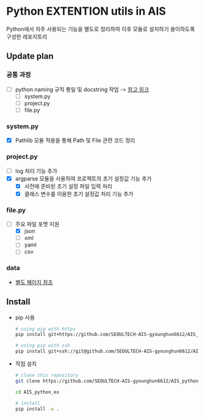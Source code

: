 # Python EXTENTION utils in AIS

Python에서 자주 사용되는 기능을 별도로 정리하여 이후 모듈로 설치하기 용이하도록 구성한 레포지토리

## Update plan

### 공통 과정

- [ ] python naming 규칙 통일 및 docstring 작업 -> [참고 링크](https://github.com/SEOULTECH-AIS-gyounghun6612/AIS_lab_manual/blob/Publish/python/doc_string.md)
  - [ ] system.py
  - [ ] project.py
  - [ ] file.py

### system.py

- [x] Pathlib 모듈 적용을 통해 Path 및 File 관련 코드 정리

### project.py

- [ ] log 처리 기능 추가
- [x] argparse 모듈을 사용하여 프로젝트의 초기 설정값 기능 추가
  - [x] 사전에 준비된 초기 설정 파일 입력 처리
  - [x] 클래스 변수를 이용한 초기 설정값 처리 기능 추가

### file.py

- [ ] 주요 파일 포멧 지원
  - [x] json
  - [ ] xml
  - [ ] yaml
  - [ ] csv

### data

- [별도 페이지 참조](./python_ex/data/README.md)

## Install

- pip 사용

  ```bash
  # using pip with https
  pip install git+https://github.com/SEOULTECH-AIS-gyounghun6612/AIS_python_ex.git@ver_alpha
  
  # using pip with ssh
  pip install git+ssh://git@github.com/SEOULTECH-AIS-gyounghun6612/AIS_python_ex.git@ver_alpha
  ```

- 직접 설치

  ```bash
  # clone this repository
  git clone https://github.com/SEOULTECH-AIS-gyounghun6612/AIS_python_ex.git

  cd AIS_python_ex

  # install 
  pip install -e .

  ```
